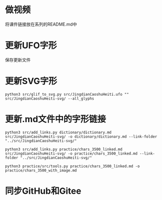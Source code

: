 # 做视频

将课件链接放在系列的README.md中

# 更新UFO字形

保存更新文件

# 更新SVG字形

`python3 src/glif_to_svg.py src/JingdianCaoshuHeiti.ufo "" src/JingdianCaoshuHeiti-svg/ --all_glyphs`

# 更新.md文件中的字形链接

`python3 src/add_links.py dictionary/dictionary.md src/JingdianCaoshuHeiti-svg/ -o dictionary/dictionary.md --link-folder "../src/JingdianCaoshuHeiti-svg/"`

`python3 src/add_links.py practice/chars_3500_linked.md src/JingdianCaoshuHeiti-svg/ -o practice/chars_3500_linked.md --link-folder "../src/JingdianCaoshuHeiti-svg/"`

`python3 practice/src/tools.py practice/chars_3500_linked.md -o practice/chars_3500_with_image.md`

# 同步GitHub和Gitee
